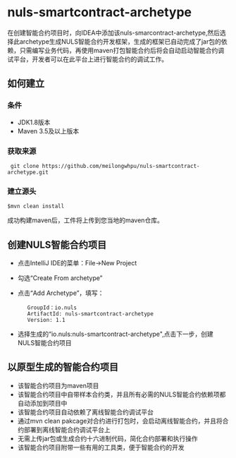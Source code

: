 # nuls-smartcontract-archetype
在创建智能合约项目时，向IDEA中添加该nuls-smarcontract-archetype,然后选择此archetype生成NULS智能合约开发框架，生成的框架已自动完成了jar包的依赖，只需编写业务代码，再使用maven打包智能合约后将会自动启动智能合约调试平台，开发者可以在此平台上进行智能合约的调试工作。

## 如何建立
### 条件
- JDK1.8版本
- Maven 3.5及以上版本

### 获取来源
     git clone https://github.com/meilongwhpu/nuls-smartcontract-archetype.git

### 建立源头
    $mvn clean install
成功构建maven后，工件将上传到您当地的maven仓库。

## 创建NULS智能合约项目
- 点击IntelliJ IDE的菜单：File->New Project
- 勾选“Create From archetype”
- 点击“Add Archetype”，填写：

         GroupId：io.nuls
         ArtifactId: nuls-smartcontract-archetype 
         Version: 1.1
- 选择生成的“io.nuls:nuls-smartcontract-archetype",点击下一步，创建NULS智能合约项目

## 以原型生成的智能合约项目
- 该智能合约项目为maven项目
- 该智能合约项目中自带样本合约类，并且所有必需的NULS智能合约依赖项都自动添加到项目中
- 该智能合约项目自动依赖了离线智能合约调试平台
- 通过mvn clean pakcage对合约进行打包时，会启动离线智能合约，并且将合约部署到离线智能合约调试平台上
- 无需上传jar包或生成合约十六进制代码，简化合约部署和执行操作
- 该智能合约项目附带一些有用的工具类，便于智能合约的开发


